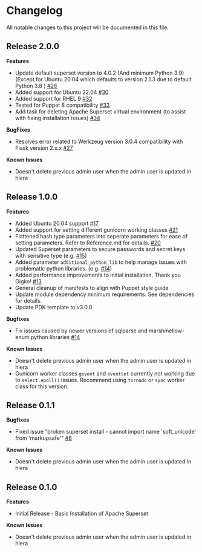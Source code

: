 # Changelog

All notable changes to this project will be documented in this file.

## Release 2.0.0
**Features**
* Update default superset version to 4.0.2 (And minimum Python 3.9) (Except for Ubuntu 20.04 which defaults to version 2.1.3 due to default Python 3.8 ) [#28](https://github.com/jortencio/superset/pull/28)
* Added support for Ubuntu 22.04 [#30](https://github.com/jortencio/superset/pull/30)
* Added support for RHEL 9 [#32](https://github.com/jortencio/superset/pull/32)
* Tested for Puppet 8 compatibility [#33](https://github.com/jortencio/superset/pull/33)
* Add task for deleting Apache Superset virtual environment (to assist with fixing installation issues) [#34](https://github.com/jortencio/superset/pull/34)

**BugFixes**
* Resolves error related to Werkzeug version 3.0.4 compatibility with Flask version 2.x.x [#27](https://github.com/jortencio/superset/issues/27)

**Known Issues**
* Doesn't delete previous admin user when the admin user is updated in hiera


## Release 1.0.0
**Features**
* Added Ubuntu 20.04 support [#17](https://github.com/jortencio/superset/pull/17)
* Added support for setting different gunicorn working classes [#21](https://github.com/jortencio/superset/pull/21)
* Flattened hash type parameters into seperate parameters for ease of setting parameters.  Refer to Reference.md for details. [#20](https://github.com/jortencio/superset/pull/20)
* Updated Superset parameters to secure passwords and secret keys with sensitive type (e.g. [#15](https://github.com/jortencio/superset/pull/15))
* Added parameter `additional_python_lib` to help manage issues with problematic python libraries. (e.g. [#14](https://github.com/jortencio/superset/pull/14))
* Added performance improvements to initial installation.  Thank you Gigko! [#13](https://github.com/jortencio/superset/pull/13)
* General cleanup of manifests to align with Puppet style guide
* Update module dependency minimum requirements.  See dependencies for details.
* Update PDK template to v3.0.0

**Bugfixes**
* Fix issues caused by newer versions of sqlparse and marshmellow-enum python libraries [#14](https://github.com/jortencio/superset/pull/14)

**Known Issues**
* Doesn't delete previous admin user when the admin user is updated in hiera
* Gunicorn worker classes `gevent` and `eventlet` currently not working due to `select.epoll()` issues.  Recommend using `tornado` or `sync` worker class for this version.

## Release 0.1.1
**Bugfixes**
* Fixed issue "broken superset install - cannot import name 'soft_unicode' from 'markupsafe'" [#8](https://github.com/jortencio/superset/issues/8)

**Known Issues**
* Doesn't delete previous admin user when the admin user is updated in hiera

## Release 0.1.0

**Features**
* Initial Release - Basic Installation of Apache Superset

**Known Issues**
* Doesn't delete previous admin user when the admin user is updated in hiera
